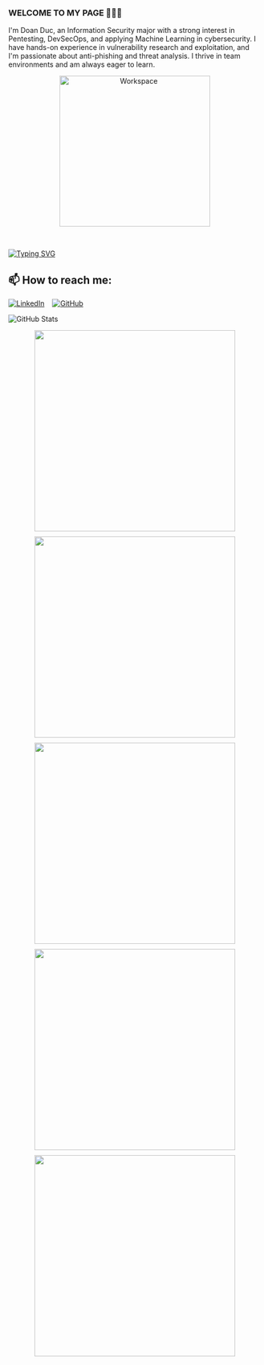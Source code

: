 ### WELCOME TO MY PAGE 👋👋👋
I'm Doan Duc, an Information Security major with a strong interest in Pentesting, DevSecOps, and applying Machine Learning in cybersecurity. I have hands-on experience in vulnerability research and exploitation, and I'm passionate about anti-phishing and threat analysis. I thrive in team environments and am always eager to learn.
<br>
<p align="center">
  <img width="300px" src="https://user-images.githubusercontent.com/74038190/229223263-cf2e4b07-2615-4f87-9c38-e37600f8381a.gif" alt="Workspace">
</p>

<br>

[![Typing SVG](https://readme-typing-svg.demolab.com?font=Unbounded&weight=800&size=80&duration=5000&pause=1000&color=FFFFFF&background=1E42FF00&center=true&height=120&width=1000&lines=DOAN+DUC)](https://myozz.carrd.co/)


## 📫 How to reach me: 

[![LinkedIn](https://img.shields.io/badge/LinkedIn-0077B5?logo=linkedin&logoColor=white)](https://www.linkedin.com/in/doanduc1704/)&nbsp;&nbsp;&nbsp; [![GitHub](https://img.shields.io/badge/GitHub-000?logo=github&logoColor=white)](https://github.com/doanmanhducz)

![GitHub Stats](https://github-readme-stats.vercel.app/api?username=doanmanhducz&hide=stars,contribs&show_icons=true&theme=holi&border_color=71a9e&rank_icon=github&line_height=24)

<div style="display: flex; flex-wrap: wrap; justify-content: center; gap: 10px;">
  <a href="https://github.com/doanmanhducz/Eureka2024WEB">
    <img src="https://github-readme-stats.vercel.app/api/pin/?username=doanmanhducz&repo=Eureka2024WeB&theme=radical" width="400"/>
  </a>
  <a href="https://github.com/doanmanhducz/YDCC">
    <img src="https://github-readme-stats.vercel.app/api/pin/?username=doanmanhducz&repo=YDCc&theme=merko" width="400"/>
  </a>
  <a href="https://github.com/doanmanhducz/Pong-Python">
    <img src="https://github-readme-stats.vercel.app/api/pin/?username=doanmanhducz&repo=Pong-Python&theme=gruvbox" width="400"/>
  </a>
 <a href="https://github.com/doanmanhducz/Cryptography-CP-ABE">
    <img src="https://github-readme-stats.vercel.app/api/pin/?username=doanmanhducz&repo=Cryptography-CP-ABe&theme=dark" width="400"/>
  </a>
   <a href="https://github.com/doanmanhducz/Steganography">
    <img src="https://github-readme-stats.vercel.app/api/pin/?username=doanmanhducz&repo=Steganography&theme=tokyonight" width="400"/>
  </a>
</div>
 


